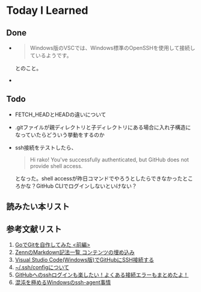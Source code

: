# Today I Learned

## Done
- > Windows版のVSCでは、Windows標準のOpenSSHを使用して接続しているようです。
  
  とのこと。
- 

## Todo
- FETCH_HEADとHEADの違いについて
- .gitファイルが親ディレクトリと子ディレクトリにある場合に入れ子構造になっていたらどういう挙動をするのか
- ssh接続をテストしたら、
  > Hi rako! You've successfully authenticated, but GitHub does not provide shell access. 

  となった。shell accessが昨日コマンドでやろうとしたらできなかったところかな？GitHub CLIでログインしないといけない？
  


## 読みたい本リスト

## 参考文献リスト
1. [GoでGitを自作してみた <前編>](https://zenn.dev/jundayo/articles/172092175c0426)
2. [ZennのMarkdown記法一覧 コンテンツの埋め込み](https://zenn.dev/zenn/articles/markdown-guide#%E3%82%B3%E3%83%B3%E3%83%86%E3%83%B3%E3%83%84%E3%81%AE%E5%9F%8B%E3%82%81%E8%BE%BC%E3%81%BF)
3. [Visual Studio Code(Windows版)でGitHubにSSH接続する](https://helog.jp/git/vsc-windows-github-ssh/)
4. [~/.ssh/configについて](https://qiita.com/passol78/items/2ad123e39efeb1a5286b)
5. [GitHubへのsshログインも楽したい！よくある接続エラーもまとめたよ！](https://tech-blog.rakus.co.jp/entry/20221223/ssh)
6. [混沌を極めるWindowsのssh-agent事情](https://qiita.com/slotport/items/e1d5a5dbd3aa7c6a2a24)